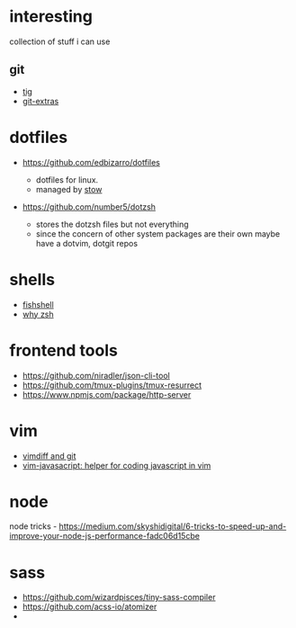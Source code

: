 # interesting

collection of stuff i can use 

## git

- [tig](https://www.atlassian.com/blog/git/git-tig)
- [git-extras](https://changelog.com/posts/git-extras-helpful-tools-for-git)


# dotfiles 

- https://github.com/edbizarro/dotfiles
   - dotfiles for linux.
   - managed by [stow](https://liolok.github.io/en/Manage-Dotfiles-with-Git-and-Stow/)
 
- https://github.com/number5/dotzsh
   - stores the dotzsh files but not everything
   - since the concern of other system packages are their own maybe have a dotvim, dotgit repos


# shells

- [fishshell](https://fishshell.com/docs/current/tutorial.html)
- [why zsh](https://code.joejag.com/2014/why-zsh.html)

# frontend tools

- https://github.com/niradler/json-cli-tool
- https://github.com/tmux-plugins/tmux-resurrect
- https://www.npmjs.com/package/http-server

# vim 
- [vimdiff and git](https://medium.com/usevim/git-and-vimdiff-a762d72ced86)
- [vim-javasacript: helper for coding javascript in vim](https://github.com/pangloss/vim-javascript)

# node 
node tricks - https://medium.com/skyshidigital/6-tricks-to-speed-up-and-improve-your-node-js-performance-fadc06d15cbe

# sass
- https://github.com/wizardpisces/tiny-sass-compiler
- https://github.com/acss-io/atomizer
- 
